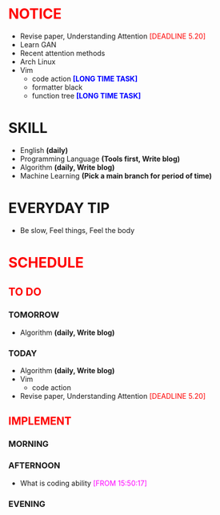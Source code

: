 # <font color=red>NOTICE</font>

- Revise paper, Understanding Attention <font color=red>[DEADLINE 5.20]</font>
- Learn GAN
- Recent attention methods
- Arch Linux
- Vim
  - code action <font color=blue>**[LONG TIME TASK]**</font>
  - formatter black
  - function tree <font color=blue>**[LONG TIME TASK]**</font>

# SKILL

- English **(daily)**
- Programming Language **(Tools first, Write blog)**
- Algorithm **(daily, Write blog)**
- Machine Learning **(Pick a main branch for period of time)**

# EVERYDAY TIP

- Be slow, Feel things, Feel the body

# <font color=red>SCHEDULE</font>

## <font color=red>TO DO</font>

### TOMORROW

- Algorithm **(daily, Write blog)**

### TODAY

- Algorithm **(daily, Write blog)**
- Vim
  - code action
- Revise paper, Understanding Attention <font color=red>[DEADLINE 5.20]</font>

## <font color=red>IMPLEMENT</font>

### MORNING

### AFTERNOON

- What is coding ability <font color=magenta>[FROM 15:50:17]</font>

### EVENING
